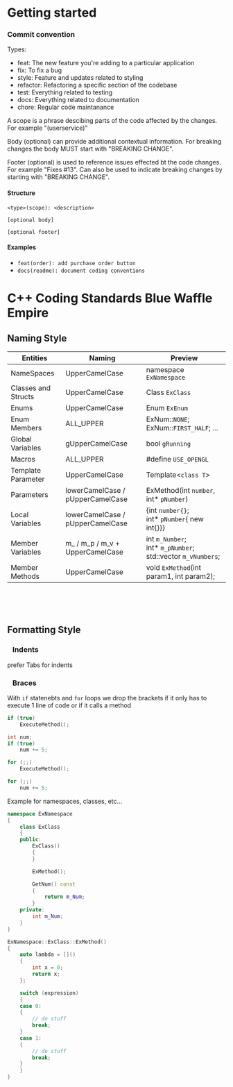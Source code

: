 # Getting started

### Commit convention
Types:
- feat: The new feature you're adding to a particular application
- fix: To fix a bug
- style: Feature and updates related to styling
- refactor: Refactoring a specific section of the codebase
- test: Everything related to testing
- docs: Everything related to documentation
- chore: Regular code maintanance

A scope is a phrase descibing parts of the code affected by the changes. For example "(userservice)"

Body (optional) can provide additional contextual information. For breaking changes the body MUST start with "BREAKING CHANGE".

Footer (optional) is used to reference issues effected bt the code changes. For example "Fixes #13". Can also be used to indicate breaking changes by starting with "BREAKING CHANGE".
#### Structure


```
<type>(scope): <description>

[optional body]

[optional footer]
```

#### Examples
- `feat(order): add purchase order button`
- `docs(readme): document coding conventions`


# C++ Coding Standards Blue Waffle Empire
## Naming Style

| Entities | Naming | Preview |
| ----------- | ----------- | ---------- |
| NameSpaces | UpperCamelCase | namespace `ExNamespace` |
| Classes and Structs | UpperCamelCase | Class `ExClass` |
| Enums | UpperCamelCase | Enum `ExEnum` |
| Enum Members | ALL_UPPER | ExNum::`NONE`; ExNum::`FIRST_HALF`; ...
| Global Variables| gUpperCamelCase | bool `gRunning` |
| Macros | ALL_UPPER | #define `USE_OPENGL` |
| Template Parameter | UpperCamelCase | Template<`class T`> |
| Parameters | lowerCamelCase / pUpperCamelCase | ExMethod(int `number`, int* `pNumber`) |
| Local Variables | lowerCamelCase / pUpperCamelCase | {int `number{}`;<br> int* `pNumber`{ new int{}}} |
| Member Variables | m_ / m_p / m_v + UpperCamelCase | int `m_Number`;<br> int* `m_pNumber`;<br> std::vector<int> `m_vNumbers`; |
| Member Methods | UpperCamelCase | void `ExMethod`(int param1, int param2); |

<br><br><br>

## Formatting Style
### &ensp; **Indents**
prefer Tabs for indents

### &ensp; **Braces**  

With `if` statenebts and `for` loops we drop the brackets if it only has to execute 1 line of code or if it calls a method
```c++
if (true)
    ExecuteMethod();

int num;
if (true)
    num += 5;

for (;;)
    ExecuteMethod();

for (;;)
    num += 5;
```


Example for namespaces, classes, etc...
```c++
namespace ExNamespace
{
    class ExClass
    {
    public:
        ExClass()
        {
        }

        ExMethod();

        GetNum() const 
        {
            return m_Num;
        }
    private:
        int m_Num;
    }
}

ExNamespace::ExClass::ExMethod()
{
    auto lambda = []()
    {
        int x = 0;
        return x;
    };

    switch (expression)
    {
    case 0:
    {
        // do stuff
        break;
    }
    case 1:
    {
        // do stuff
        break;
    }
    }
}
```
